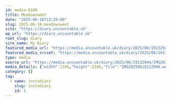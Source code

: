 ```yaml
---
id: media-6180
title: Meadowsweet
date: "2025-06-18T13:29:00"
slug: 2025-06-18-meadowsweet
site: "https://diary.uncountable.uk"
wp_url: "https://diary.uncountable.uk"
root_slug: diary
site_name: My Diary
featured_media_url: "https://media.uncountable.uk/diary/2025/06/19132944/IMG20250618122946.webp"
featured_media_srcset: "https://media.uncountable.uk/diary/2025/06/19132944/IMG20250618122946-186x300.webp 186w, https://media.uncountable.uk/diary/2025/06/19132944/IMG20250618122946-636x1024.webp 636w, https://media.uncountable.uk/diary/2025/06/19132944/IMG20250618122946-150x150.webp 150w, https://media.uncountable.uk/diary/2025/06/19132944/IMG20250618122946-397x640.webp 397w, https://media.uncountable.uk/diary/2025/06/19132944/IMG20250618122946.webp 1345w"
type: media
source_url: "https://media.uncountable.uk/diary/2025/06/19132944/IMG20250618122946.webp"
media_details: {"width":1345,"height":2166,"file":"IMG20250618122946.webp","filesize":189796,"sizes":{"medium":{"file":"IMG20250618122946-186x300.webp","width":186,"height":300,"filesize":29672,"mime_type":"image/webp","source_url":"https://media.uncountable.uk/diary/2025/06/19132944/IMG20250618122946-186x300.webp"},"large":{"file":"IMG20250618122946-636x1024.webp","width":636,"height":1024,"filesize":95980,"mime_type":"image/webp","source_url":"https://media.uncountable.uk/diary/2025/06/19132944/IMG20250618122946-636x1024.webp"},"thumbnail":{"file":"IMG20250618122946-150x150.webp","width":150,"height":150,"filesize":20728,"mime_type":"image/webp","source_url":"https://media.uncountable.uk/diary/2025/06/19132944/IMG20250618122946-150x150.webp"},"mobwidth":{"file":"IMG20250618122946-397x640.webp","width":397,"height":640,"filesize":59334,"mime_type":"image/webp","source_url":"https://media.uncountable.uk/diary/2025/06/19132944/IMG20250618122946-397x640.webp"},"full":{"file":"IMG20250618122946.webp","width":1345,"height":2166,"mime_type":"image/webp","source_url":"https://media.uncountable.uk/diary/2025/06/19132944/IMG20250618122946.webp"}},"image_meta":{"aperture":"0","credit":"","camera":"","caption":"","created_timestamp":"0","copyright":"","focal_length":"0","iso":"0","shutter_speed":"0","title":"","orientation":"0","keywords":[]}}
category: []
tag:
  - name: instadiary
    slug: instadiary
    id: 5
---
```


